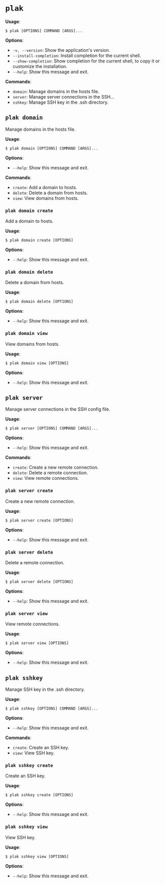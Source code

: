 # `plak`

**Usage**:

```console
$ plak [OPTIONS] COMMAND [ARGS]...
```

**Options**:

* `-v, --version`: Show the application's version.
* `--install-completion`: Install completion for the current shell.
* `--show-completion`: Show completion for the current shell, to copy it or customize the installation.
* `--help`: Show this message and exit.

**Commands**:

* `domain`: Manage domains in the hosts file.
* `server`: Manage server connections in the SSH...
* `sshkey`: Manage SSH key in the .ssh directory.

## `plak domain`

Manage domains in the hosts file.

**Usage**:

```console
$ plak domain [OPTIONS] COMMAND [ARGS]...
```

**Options**:

* `--help`: Show this message and exit.

**Commands**:

* `create`: Add a domain to hosts.
* `delete`: Delete a domain from hosts.
* `view`: View domains from hosts.

### `plak domain create`

Add a domain to hosts.

**Usage**:

```console
$ plak domain create [OPTIONS]
```

**Options**:

* `--help`: Show this message and exit.

### `plak domain delete`

Delete a domain from hosts.

**Usage**:

```console
$ plak domain delete [OPTIONS]
```

**Options**:

* `--help`: Show this message and exit.

### `plak domain view`

View domains from hosts.

**Usage**:

```console
$ plak domain view [OPTIONS]
```

**Options**:

* `--help`: Show this message and exit.

## `plak server`

Manage server connections in the SSH config file.

**Usage**:

```console
$ plak server [OPTIONS] COMMAND [ARGS]...
```

**Options**:

* `--help`: Show this message and exit.

**Commands**:

* `create`: Create a new remote connection.
* `delete`: Delete a remote connection.
* `view`: View remote connections.

### `plak server create`

Create a new remote connection.

**Usage**:

```console
$ plak server create [OPTIONS]
```

**Options**:

* `--help`: Show this message and exit.

### `plak server delete`

Delete a remote connection.

**Usage**:

```console
$ plak server delete [OPTIONS]
```

**Options**:

* `--help`: Show this message and exit.

### `plak server view`

View remote connections.

**Usage**:

```console
$ plak server view [OPTIONS]
```

**Options**:

* `--help`: Show this message and exit.

## `plak sshkey`

Manage SSH key in the .ssh directory.

**Usage**:

```console
$ plak sshkey [OPTIONS] COMMAND [ARGS]...
```

**Options**:

* `--help`: Show this message and exit.

**Commands**:

* `create`: Create an SSH key.
* `view`: View SSH key.

### `plak sshkey create`

Create an SSH key.

**Usage**:

```console
$ plak sshkey create [OPTIONS]
```

**Options**:

* `--help`: Show this message and exit.

### `plak sshkey view`

View SSH key.

**Usage**:

```console
$ plak sshkey view [OPTIONS]
```

**Options**:

* `--help`: Show this message and exit.
